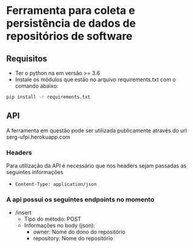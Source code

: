 # Ferramenta para coleta e persistência de dados de repositórios de software

## Requisitos
* Ter o python na em versão >= 3.6
* Instale os módulos que estão no arquivo requirements.txt com o comando abaixo:

```sh
pip install -r requirements.txt
```

## API
A ferramenta em questão pode ser utilizada publicamente através do url serg-ufpi.herokuapp.com

### Headers
Para utilização da API é necessário que nos headers sejam passadas as seguintes informações
* `Content-Type: application/json`

### A api possui os seguintes endpoints no momento
* /insert
  * Tipo do método: POST
  * Informações no body (json):
    * owner: Nome do dono do repositório
    * repository: Nome do repositório
    


